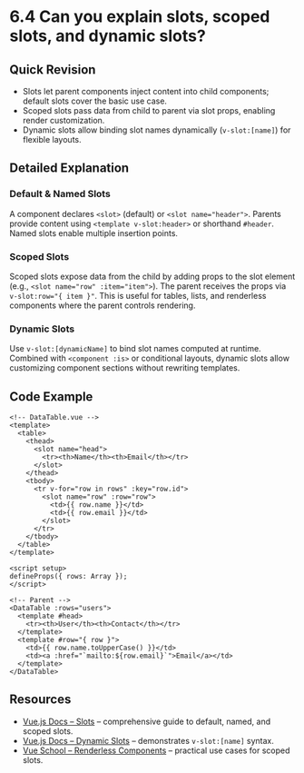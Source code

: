 # 6.4 Can you explain slots, scoped slots, and dynamic slots?

## Quick Revision
- Slots let parent components inject content into child components; default slots cover the basic use case.
- Scoped slots pass data from child to parent via slot props, enabling render customization.
- Dynamic slots allow binding slot names dynamically (`v-slot:[name]`) for flexible layouts.

## Detailed Explanation
### Default & Named Slots
A component declares `<slot>` (default) or `<slot name="header">`. Parents provide content using `<template v-slot:header>` or shorthand `#header`. Named slots enable multiple insertion points.

### Scoped Slots
Scoped slots expose data from the child by adding props to the slot element (e.g., `<slot name="row" :item="item">`). The parent receives the props via `v-slot:row="{ item }"`. This is useful for tables, lists, and renderless components where the parent controls rendering.

### Dynamic Slots
Use `v-slot:[dynamicName]` to bind slot names computed at runtime. Combined with `<component :is>` or conditional layouts, dynamic slots allow customizing component sections without rewriting templates.

## Code Example
```vue
<!-- DataTable.vue -->
<template>
  <table>
    <thead>
      <slot name="head">
        <tr><th>Name</th><th>Email</th></tr>
      </slot>
    </thead>
    <tbody>
      <tr v-for="row in rows" :key="row.id">
        <slot name="row" :row="row">
          <td>{{ row.name }}</td>
          <td>{{ row.email }}</td>
        </slot>
      </tr>
    </tbody>
  </table>
</template>

<script setup>
defineProps({ rows: Array });
</script>
```
```vue
<!-- Parent -->
<DataTable :rows="users">
  <template #head>
    <tr><th>User</th><th>Contact</th></tr>
  </template>
  <template #row="{ row }">
    <td>{{ row.name.toUpperCase() }}</td>
    <td><a :href="`mailto:${row.email}`">Email</a></td>
  </template>
</DataTable>
```

## Resources
- [Vue.js Docs – Slots](https://vuejs.org/guide/components/slots.html) – comprehensive guide to default, named, and scoped slots.
- [Vue.js Docs – Dynamic Slots](https://vuejs.org/guide/components/slots.html#dynamic-slot-names) – demonstrates `v-slot:[name]` syntax.
- [Vue School – Renderless Components](https://vueschool.io/articles/vuejs-tutorials/what-are-renderless-components-in-vue-js/) – practical use cases for scoped slots.
